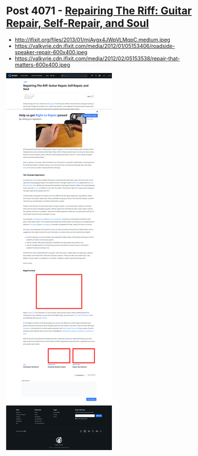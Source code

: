 # Post 4071 - [Repairing The Riff: Guitar Repair, Self-Repair, and Soul](https://www.ifixit.com/News/4071/repairing-the-riff-guitars-self-repair-and-soul)

- http://ifixit.org/files/2013/01/mjAygx4JWpVLMqpC.medium.jpeg
- https://valkyrie.cdn.ifixit.com/media/2012/01/05153406/roadside-speaker-repair-600x400.jpeg
- https://valkyrie.cdn.ifixit.com/media/2012/02/05153538/repair-that-matters-600x400.jpeg

![screencap](screenshots/31f4d6b2-4df2-4110-9395-1f3906f7b5fa.png)
